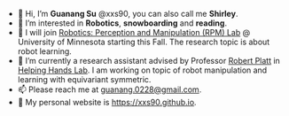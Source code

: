 - 👋 Hi, I’m **Guanang Su** @xxs90, you can also call me **Shirley**. 
- 👀 I’m interested in **Robotics**, **snowboarding** and **reading**.
- 🌱 I will join [Robotics: Perception and Manipulation (RPM) Lab](https://rpm-lab.github.io/) @ University of Minnesota starting this Fall. The research topic is about robot learning.
- 🌱 I’m currently a research assistant advised by Professor [Robert Platt](https://www.khoury.northeastern.edu/people/robert-platt/) in [Helping Hands Lab](https://www2.ccs.neu.edu/research/helpinghands/). I am working on topic of robot manipulation and learning with equivariant symmetric. 
- 📫 Please reach me at guanang.0228@gmail.com.
- 🔗 My personal website is https://xxs90.github.io.
